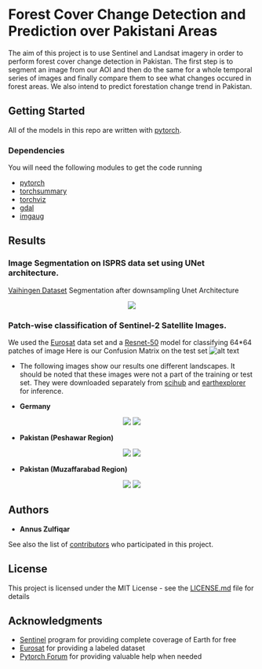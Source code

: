 # Forest Cover Change Detection and Prediction over Pakistani Areas

The aim of this project is to use Sentinel and Landsat imagery in order to perform forest cover change detection in Pakistan. The first step is to segment an image from our AOI and then do the same for a whole temporal series of images and finally compare them to see what changes occured in forest areas. We also intend to predict forestation change trend in Pakistan.                                                                                      

## Getting Started

All of the models in this repo are written with [pytorch](https://github.com/pytorch/pytorch).

### Dependencies

You will need the following modules to get the code running

* [pytorch](https://github.com/pytorch/pytorch)
* [torchsummary](https://github.com/sksq96/pytorch-summary)
* [torchviz](https://github.com/szagoruyko/pytorchviz)
* [gdal](https://pypi.org/project/GDAL/)
* [imgaug](https://github.com/aleju/imgaug)


## Results

### Image Segmentation on ISPRS data set using UNet architecture.
[Vaihingen Dataset](http://www2.isprs.org/commissions/comm3/wg4/semantic-labeling.html) Segmentation after downsampling
Unet Architecture 
<p align='center'> 
    <img src="results/unet-architecture.png'>
</p>

Segmentation result
<p align='center'> 
    <img src="results/downsampled_seg_result.png.png'>
</p>

### Patch-wise classification of Sentinel-2 Satellite Images.
We used the [Eurosat](https://arxiv.org/pdf/1709.00029.pdf) data set and a [Resnet-50](https://pytorch.org/docs/stable/torchvision/models.html#torchvision.models.resnet50) model for classifying 64*64 patches of image
Here is our Confusion Matrix on the test set
![alt text](results/resnet_cm.png)

* The following images show our results one different landscapes. It should be noted that these images were not a part of the training or test set. They were downloaded separately from [scihub](https://scihub.copernicus.eu) and [earthexplorer](http://earthexplorer.usgs.gov) for inference.  
- **Germany**
<p align="center"> 
    <img src="results/german_patchwise_1.png">
    <img src="results/german_patchwise_2.png">
</p>

- **Pakistan (Peshawar Region)**
<p align="center"> 
    <img src="results/peshawar_patchwise_1.png">
    <img src="results/peshawar_patchwise_2.png">
</p>

- **Pakistan (Muzaffarabad Region)**
<p align="center"> 
    <img src="results/muzaffarabad_patchwise_1.png">
    <img src="results/muzaffarabad_patchwise_2.png">
</p>

## Authors

* **Annus Zulfiqar**

See also the list of [contributors](https://github.com/annusgit/ForestCoverChange/graphs/contributors) who participated in this project.

## License

This project is licensed under the MIT License - see the [LICENSE.md](LICENSE) file for details

## Acknowledgments

* [Sentinel](https://scihub.copernicus.eu/) program for providing complete coverage of Earth for free
* [Eurosat](https://arxiv.org/pdf/1709.00029.pdf) for providing a labeled dataset
* [Pytorch Forum](http://discuss.pytorch.org/) for providing valuable help when needed







